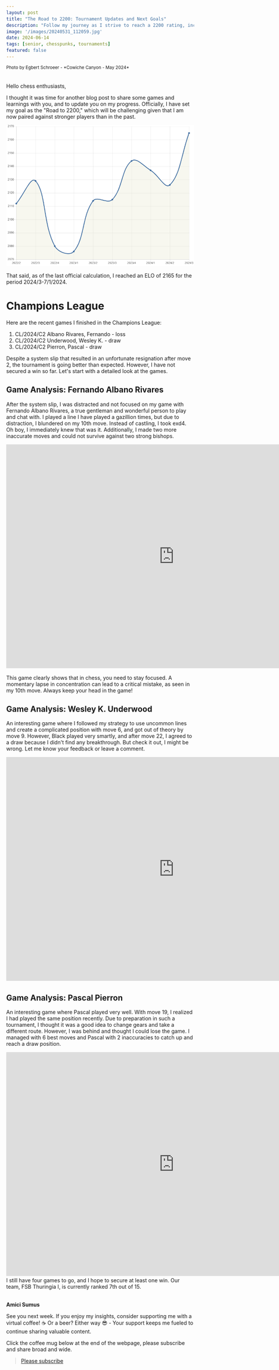 ```yaml
---
layout: post
title: "The Road to 2200: Tournament Updates and Next Goals"
description: "Follow my journey as I strive to reach a 2200 rating, including tournament updates and strategic insights."
image: '/images/20240531_112059.jpg'
date: 2024-06-14
tags: [senior, chesspunks, tournaments]
featured: false
---
```


<div style="text-align: left; font-size: smaller;">
Photo by Egbert Schroeer -  *Cowiche Canyon - May 2024*
</div>
<br>
<br>
Hello chess enthusiasts,

I thought it was time for another blog post to share some games and learnings with you, and to update you on my progress. Officially, I have set my goal as the "Road to 2200," which will be challenging given that I am now paired against stronger players than in the past.

![Rating July 2024](/images/rating-6-14-2024.png)

That said, as of the last official calculation, I reached an ELO of 2165 for the period 2024/3-7/1/2024.

# Champions League

Here are the recent games I finished in the Champions League:

1. CL/2024/C2 Albano Rivares, Fernando - loss
2. CL/2024/C2 Underwood, Wesley K. - draw
3. CL/2024/C2 Pierron, Pascal - draw

Despite a system slip that resulted in an unfortunate resignation after move 2, the tournament is going better than expected. However, I have not secured a win so far. Let's start with a detailed look at the games.

## Game Analysis: Fernando Albano Rivares

After the system slip, I was distracted and not focused on my game with Fernando Albano Rivares, a true gentleman and wonderful person to play and chat with. I played a line I have played a gazillion times, but due to distraction, I blundered on my 10th move. Instead of castling, I took exd4. Oh boy, I immediately knew that was it. Additionally, I made two more inaccurate moves and could not survive against two strong bishops.

<iframe style='border: 0;' width='900px' height='600px' src='https://share.chessbase.com/SharedGames/frame/?p=syxJjZewqgLGmyR53x3MkFug/6d+herhSL/H6tw2MO0En6i8akcWmLwmKkwMD5c6'></iframe>

<br>

This game clearly shows that in chess, you need to stay focused. A momentary lapse in concentration can lead to a critical mistake, as seen in my 10th move. Always keep your head in the game!

## Game Analysis: Wesley K. Underwood

An interesting game where I followed my strategy to use uncommon lines and create a complicated position with move 6, and got out of theory by move 9. However, Black played very smartly, and after move 22, I agreed to a draw because I didn't find any breakthrough. But check it out, I might be wrong. Let me know your feedback or leave a comment.

<iframe style='border: 0;' width='900px' height='600px' src='https://share.chessbase.com/SharedGames/frame/?p=syxJjZewqgLGmyR53x3MkPLG3bouvmE8MvbBL2+v4pqJA1Ub/+VhLJRxW4L3yjFF'></iframe>

<br>

## Game Analysis: Pascal Pierron

An interesting game where Pascal played very well. With move 19, I realized I had played the same position recently. Due to preparation in such a tournament, I thought it was a good idea to change gears and take a different route. However, I was behind and thought I could lose the game. I managed with 6 best moves and Pascal with 2 inaccuracies to catch up and reach a draw position.

<iframe style='border: 0;' width='900px' height='600px' src='https://share.chessbase.com/SharedGames/frame/?p=syxJjZewqgLGmyR53x3MkFyCpbrhY+/N9AHG7/SJVvOM5HJdKij1Y6ziX2gErfiO'></iframe>

<br>
I still have four games to go, and I hope to secure at least one win. Our team, FSB Thuringia I, is currently ranked 7th out of 15.

<br>
<br>

**Amici Sumus**

See you next week. If you enjoy my insights, consider supporting me with a virtual coffee! ☕️ Or a beer? Either way 😎 - Your support keeps me fueled to continue sharing valuable content.

Click the coffee mug below at the end of the webpage, please subscribe and share broad and wide.

> [Please subscribe](https://follow.it/senior-chess-improver?leanpub)
